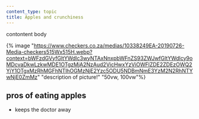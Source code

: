 ```yaml
---
content_type: topic
title: Apples and crunchiness
---
```


contontent body

{% image "https://www.checkers.co.za/medias/10338249EA-20190726-Media-checkers515Wx515H.webp?context=bWFzdGVyfGltYWdlc3wyNTAxNnxpbWFnZS93ZWJwfGltYWdlcy9oMDcvaDkwLzkwMDE1OTgzMjA2NzAud2VicHwxYzViOWFlZDE2ZDEzOWQ2YjY1OTgxMzRhMGFhNTlhOGMzNjE2Yzc5ODU5NDBmNmE3YzM2N2RhNTYwNjE0ZmMz" "description of picture!" "50vw, 100vw"%}

## pros of eating apples

- keeps the doctor away
